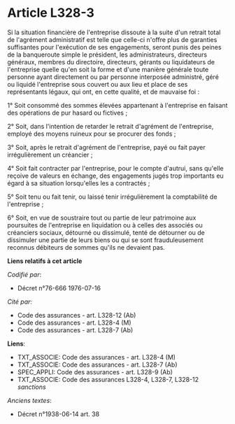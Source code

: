 # Article L328-3

Si la situation financière de l'entreprise dissoute à la suite d'un retrait total de l'agrément administratif est telle que
celle-ci n'offre plus de garanties suffisantes pour l'exécution de ses engagements, seront punis des peines de la banqueroute
simple le président, les administrateurs, directeurs généraux, membres du directoire, directeurs, gérants ou liquidateurs de
l'entreprise quelle qu'en soit la forme et d'une manière générale toute personne ayant directement ou par personne interposée
administré, géré ou liquidé l'entreprise sous couvert ou aux lieu et place de ses représentants légaux, qui ont, en cette
qualité, et de mauvaise foi :

1° Soit consommé des sommes élevées appartenant à l'entreprise en faisant des opérations de pur hasard ou fictives ;

2° Soit, dans l'intention de retarder le retrait d'agrément de l'entreprise, employé des moyens ruineux pour se procurer des
fonds ;

3° Soit, après le retrait d'agrément de l'entreprise, payé ou fait payer irrégulièrement un créancier ;

4° Soit fait contracter par l'entreprise, pour le compte d'autrui, sans qu'elle reçoive de valeurs en échange, des
engagements jugés trop importants eu égard à sa situation lorsqu'elles les a contractés ;

5° Soit tenu ou fait tenir, ou laissé tenir irrégulièrement la comptabilité de l'entreprise ;

6° Soit, en vue de soustraire tout ou partie de leur patrimoine aux poursuites de l'entreprise en liquidation ou à celles des
associés ou créanciers sociaux, détourné ou dissimulé, tenté de détourner ou de dissimuler une partie de leurs biens ou qui
se sont frauduleusement reconnus débiteurs de sommes qu'ils ne devaient pas.

**Liens relatifs à cet article**

_Codifié par_:

  - Décret n°76-666 1976-07-16

_Cité par_:

  - Code des assurances - art. L328-12 (Ab)
  - Code des assurances - art. L328-4 (M)
  - Code des assurances - art. L328-7 (Ab)

**Liens**:

  - TXT_ASSOCIE: Code des assurances - art. L328-4 (M)
  - TXT_ASSOCIE: Code des assurances - art. L328-7 (Ab)
  - SPEC_APPLI: Code des assurances - art. L328-9 (Ab)
  - TXT_ASSOCIE: Code des assurances L328-4, L328-7, L328-12 *sanctions*

_Anciens textes_:

  - Décret n°1938-06-14 art. 38
